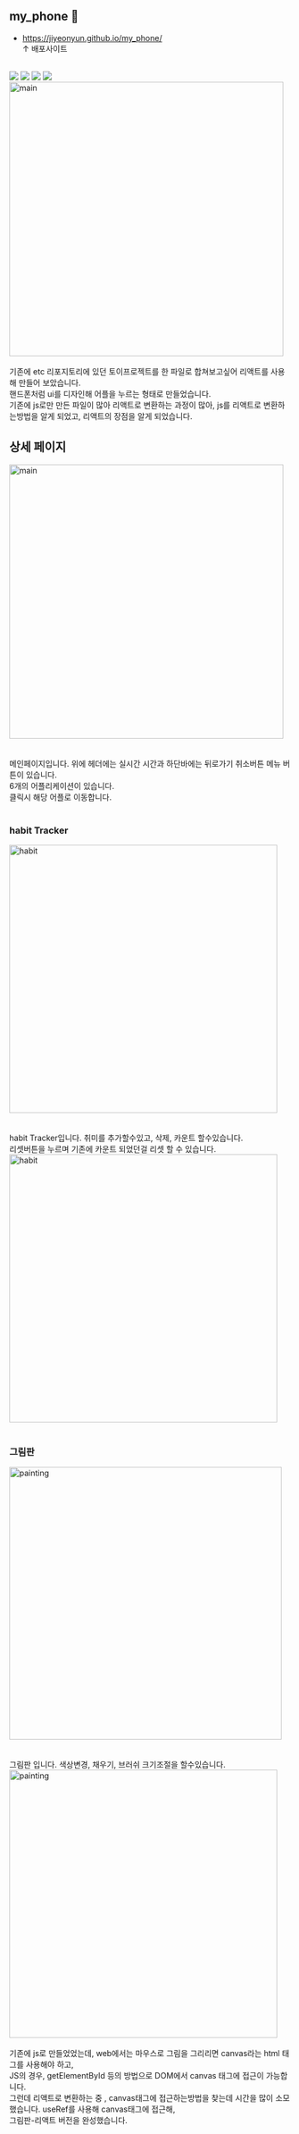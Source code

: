 ## my_phone 📱
* https://jiyeonyun.github.io/my_phone/
<br>↑ 배포사이트
<br>
<img src="https://img.shields.io/badge/React-61DAFB?style=flat-square&logo=React&logoColor=white"/>
<img src="https://img.shields.io/badge/Visual Studio Code-007ACC?style=flat-square&logo=Visual Studio Code&logoColor=white"/>
<img src="https://img.shields.io/badge/Git hub-181717?style=flat-square&logo=Github&logoColor=white"/>
<img src="https://img.shields.io/badge/Yarn-2C8EBB?style=flat-square&logo=Yarn&logoColor=white"/>
<br>
<img width="491" alt="main" src="https://user-images.githubusercontent.com/94913420/160829195-ccff671e-8dcf-431f-8223-26d7850fe849.png">
<br> <br>
기존에 etc 리포지토리에 있던 토이프로젝트를 한 파일로 합쳐보고싶어 리액트를 사용해 만들어 보았습니다.<br>
핸드폰처럼 ui를 디자인해 어플을 누르는 형태로 만들었습니다.<br>
기존에 js로만 만든 파일이 많아 리액트로 변환하는 과정이 많아, js를 리액트로 변환하는방법을 알게 되었고, 리액트의 장점을 알게 되었습니다.
<br>


## 상세 페이지
<img width="491" alt="main" src="https://user-images.githubusercontent.com/94913420/160829195-ccff671e-8dcf-431f-8223-26d7850fe849.png">
<br> <br> <br> 
메인페이지입니다. 위에 헤더에는 실시간 시간과 하단바에는 뒤로가기 취소버튼 메뉴 버튼이 있습니다. <br>
6개의 어플리케이션이 있습니다.<br>
클릭시 해당 어플로 이동합니다.
<br> <br>

### habit Tracker
<img width="480" alt="habit" src="https://user-images.githubusercontent.com/94913420/160829211-2d37f731-ffba-4e82-b41a-ef55db776b01.png">
<br> <br> <br> 
habit Tracker입니다. 취미를 추가할수있고, 삭제, 카운트 할수있습니다.
<br> 리셋버튼을 누르며 기존에 카운트 되었던걸 리셋 할 수 있습니다.<br>
<img width="480" alt="habit" src="https://user-images.githubusercontent.com/94913420/160827951-e9dce819-edd5-4cf1-b0ed-d7411d72ab5c.gif">
<br> <br>

### 그림판
<img width="488" alt="painting" src="https://user-images.githubusercontent.com/94913420/160829248-bc1da019-7740-4dd7-abf6-b1a3e323aa54.png">
<br> <br> <br> 
그림판 입니다. 색상변경, 채우기, 브러쉬 크기조절을 할수있습니다.
<img width="480" alt="painting" src="https://user-images.githubusercontent.com/94913420/160827886-3e656e18-0cb7-414c-9c6a-5fc67d257488.gif">
<br> <br>
기존에 js로 만들었었는데, web에서는 마우스로 그림을 그리리면 canvas라는 html 태그를 사용해야 하고,<br>
JS의 경우, getElementById 등의 방법으로 DOM에서 canvas 태그에 접근이 가능합니다.<br>
그런데 리액트로 변환하는 중 , canvas태그에 접근하는방법을 찾는데 시간을 많이 소모했습니다. useRef를 사용해 canvas태그에 접근해,<br>
그림판-리액트 버전을 완성했습니다.<br>



